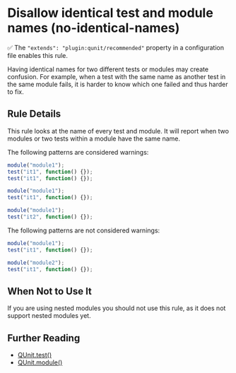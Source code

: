 # Disallow identical test and module names (no-identical-names)

:white_check_mark: The `"extends": "plugin:qunit/recommended"` property in a configuration file enables this rule.

Having identical names for two different tests or modules may create
confusion. For example, when a test with the same name as another test
in the same module fails, it is harder to know which one failed and
thus harder to fix.

## Rule Details

This rule looks at the name of every test and module. It will report
when two modules or two tests within a module have the same name.

The following patterns are considered warnings:

```js
module("module1");
test("it1", function() {});
test("it1", function() {});
```

```js
module("module1");
test("it1", function() {});

module("module1");
test("it2", function() {});
```

The following patterns are not considered warnings:

```js
module("module1");
test("it1", function() {});

module("module2");
test("it1", function() {});
```

## When Not to Use It

If you are using nested modules you should not use this rule, as it does
not support nested modules yet.

## Further Reading

* [QUnit.test()](http://api.qunitjs.com/QUnit.test/)
* [QUnit.module()](http://api.qunitjs.com/QUnit.module/)
